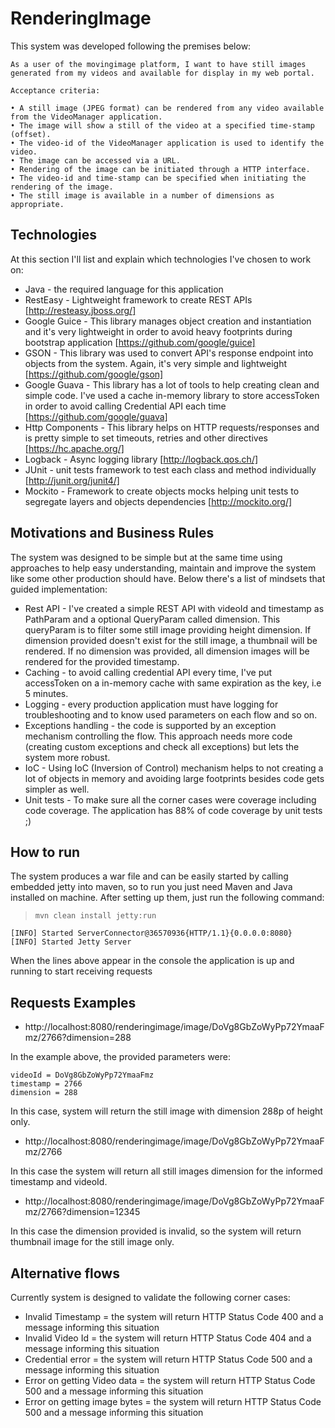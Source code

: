 # RenderingImage
This system was developed following the premises below:
```console
As a user of the movingimage platform, I want to have still images generated from my videos and available for display in my web portal.

Acceptance criteria:

• A still image (JPEG format) can be rendered from any video available from the VideoManager application.
• The image will show a still of the video at a specified time-stamp (offset).
• The video-id of the VideoManager application is used to identify the video.
• The image can be accessed via a URL.
• Rendering of the image can be initiated through a HTTP interface.
• The video-id and time-stamp can be specified when initiating the rendering of the image.
• The still image is available in a number of dimensions as appropriate.
```

## Technologies
At this section I'll list and explain which technologies I've chosen to work on:
* Java - the required language for this application
* RestEasy - Lightweight framework to create REST APIs [http://resteasy.jboss.org/]
* Google Guice - This library manages object creation and instantiation and it's very lightweight in order to avoid heavy footprints during bootstrap application [https://github.com/google/guice]
* GSON - This library was used to convert API's response endpoint into objects from the system. Again, it's very simple and lightweight [https://github.com/google/gson]
* Google Guava - This library has a lot of tools to help creating clean and simple code. I've used a cache in-memory library to store accessToken in order to avoid calling Credential API each time [https://github.com/google/guava]
* Http Components - This library helps on HTTP requests/responses and is pretty simple to set timeouts, retries and other directives [https://hc.apache.org/]
* Logback - Async logging library [http://logback.qos.ch/]
* JUnit - unit tests framework to test each class and method individually [http://junit.org/junit4/]
* Mockito - Framework to create objects mocks helping unit tests to segregate layers and objects dependencies [http://mockito.org/]

## Motivations and Business Rules
The system was designed to be simple but at the same time using approaches to help easy understanding, maintain and improve the system like some other production should have. Below there's a list of mindsets that guided implementation:
* Rest API - I've created a simple REST API with videoId and timestamp as PathParam and a optional QueryParam called dimension. This queryParam is to filter some still image providing height dimension. If dimension provided doesn't exist for the still image, a thumbnail will be rendered. If no dimension was provided, all dimension images will be rendered for the provided timestamp.
* Caching - to avoid calling credential API every time, I've put accessToken on a in-memory cache with same expiration as the key, i.e 5 minutes.
* Logging - every production application must have logging for troubleshooting and to know used parameters on each flow and so on.
* Exceptions handling - the code is supported by an exception mechanism controlling the flow. This approach needs more code (creating custom exceptions and check all exceptions) but lets the system more robust.
* IoC - Using IoC (Inversion of Control) mechanism helps to not creating a lot of objects in memory and avoiding large footprints besides code gets simpler as well. 
* Unit tests - To make sure all the corner cases were coverage including code coverage. The application has 88% of code coverage by unit tests ;)

## How to run
The system produces a war file and can be easily started by calling embedded jetty into maven, so to run you just need Maven and Java installed on machine. After setting up them, just run the following command:
> `mvn clean install jetty:run`

```console
[INFO] Started ServerConnector@36570936{HTTP/1.1}{0.0.0.0:8080}
[INFO] Started Jetty Server
```
When the lines above appear in the console the application is up and running to start receiving requests

## Requests Examples
* http://localhost:8080/renderingimage/image/DoVg8GbZoWyPp72YmaaFmz/2766?dimension=288 

In the example above, the provided parameters were:
```console
videoId = DoVg8GbZoWyPp72YmaaFmz
timestamp = 2766
dimension = 288
```

In this case, system will return the still image with dimension 288p of height only.

* http://localhost:8080/renderingimage/image/DoVg8GbZoWyPp72YmaaFmz/2766

In this case the system will return all still images dimension for the informed timestamp and videoId.

* http://localhost:8080/renderingimage/image/DoVg8GbZoWyPp72YmaaFmz/2766?dimension=12345

In this case the dimension provided is invalid, so the system will return thumbnail image for the still image only.

## Alternative flows
Currently system is designed to validate the following corner cases:
* Invalid Timestamp = the system will return HTTP Status Code 400 and a message informing this situation
* Invalid Video Id = the system will return HTTP Status Code 404 and a message informing this situation
* Credential error = the system will return HTTP Status Code 500 and a message informing this situation
* Error on getting Video data = the system will return HTTP Status Code 500 and a message informing this situation
* Error on getting image bytes = the system will return HTTP Status Code 500 and a message informing this situation